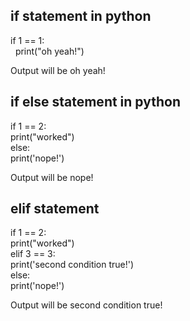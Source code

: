 ## if statement in python

if 1 == 1: <br/>
&nbsp;&nbsp;print("oh yeah!") <br/>
    
Output will be oh yeah! <br/>

## if else statement in python

if 1 == 2: <br/>
    print("worked") <br/>
else: <br/>
    print('nope!') <br/>
    
Output will be nope! <br/>
    
## elif statement

if 1 == 2: <br/>
    print("worked") <br/>
elif 3 == 3: <br/>
    print('second condition true!') <br/>
else: <br/>
    print('nope!') <br/>

Output will be second condition true! <br/>
    
